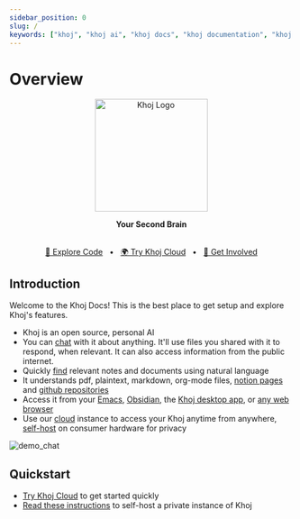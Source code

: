 ```yaml
---
sidebar_position: 0
slug: /
keywords: ["khoj", "khoj ai", "khoj docs", "khoj documentation", "khoj features", "khoj overview", "khoj quickstart", "khoj chat", "khoj search", "khoj cloud", "khoj self-host", "khoj setup", "open source ai", "local llm", "ai copilot", "second brain", "personal ai", "ai search engine"]
---
```


# Overview

<p align="center"><img src="/img/khoj-logo-sideways-500.png" width="200" alt="Khoj Logo"></img></p>

<div align="center">
  <b>Your Second Brain</b>
</div>

<br />
<div align="center">

  [📜 Explore Code](https://github.com/khoj-ai/khoj)
  <span>&nbsp;&nbsp;•&nbsp;&nbsp;</span>
  [🌍 Try Khoj Cloud](https://khoj.dev)
  <span>&nbsp;&nbsp;•&nbsp;&nbsp;</span>
  [💬 Get Involved](https://discord.gg/BDgyabRM6e)

</div>

## Introduction
Welcome to the Khoj Docs! This is the best place to get setup and explore Khoj's features.

- Khoj is an open source, personal AI
- You can [chat](/features/chat) with it about anything. It'll use files you shared with it to respond, when relevant. It can also access information from the public internet.
- Quickly [find](/features/search) relevant notes and documents using natural language
- It understands pdf, plaintext, markdown, org-mode files, [notion pages](/data-sources/notion_integration) and [github repositories](/data-sources/github_integration)
- Access it from your [Emacs](/clients/emacs), [Obsidian](/clients/obsidian), the [Khoj desktop app](/clients/desktop), or [any web browser](/clients/web)
- Use our [cloud](https://app.khoj.dev/login) instance to access your Khoj anytime from anywhere, [self-host](/get-started/setup) on consumer hardware for privacy

![demo_chat](https://assets.khoj.dev/quadratic_equation_khoj_web.gif)

## Quickstart
- [Try Khoj Cloud](https://app.khoj.dev) to get started quickly
- [Read these instructions](/get-started/setup) to self-host a private instance of Khoj
